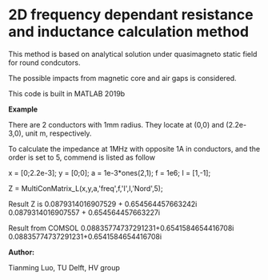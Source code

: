 # 2D frequency dependant resistance and inductance calculation method

This method is based on analytical solution under quasimagneto static field for round condcutors.

The possible impacts from magnetic core and air gaps is considered.

This code is built in MATLAB 2019b

**Example**

There are 2 conductors with 1mm radius. They locate at (0,0) and (2.2e-3,0), unit m, respectively.

To calculate the impedance at 1MHz with opposite 1A in conductors, and the order is set to 5, commend is listed as follow

x = [0;2.2e-3]; y = [0;0]; a = 1e-3*ones(2,1); f = 1e6; I = [1,-1];

Z = MultiConMatrix_L(x,y,a,'freq',f,'I',I,'Nord',5);

Result Z is 
0.0879314016907529 + 0.654564457663242i
0.0879314016907557 + 0.654564457663227i

Result from COMSOL
0.08835774737291231+0.6541584654416708i
0.08835774737291231+0.6541584654416708i

**Author:**

Tianming Luo, TU Delft, HV group